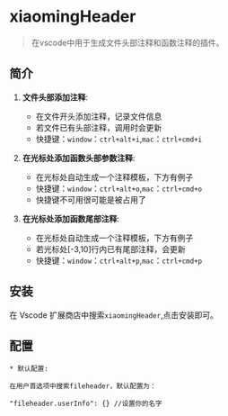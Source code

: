 # xiaomingHeader 

> 在vscode中用于生成文件头部注释和函数注释的插件。


## 简介

1. **文件头部添加注释**:
   
    * 在文件开头添加注释，记录文件信息
    * 若文件已有头部注释，调用时会更新
    * 快捷键：`window`：`ctrl+alt+i`,`mac`：`ctrl+cmd+i`

2. **在光标处添加函数头部参数注释**:

    * 在光标处自动生成一个注释模板，下方有例子
    * 快捷键：`window`：`ctrl+alt+o`,`mac`：`ctrl+cmd+o`
    * 快捷键不可用很可能是被占用了

3. **在光标处添加函数尾部注释**:

    * 在光标处自动生成一个注释模板，下方有例子
    * 若光标处[-3,10]行内已有尾部注释，会更新
    * 快捷键：`window`：`ctrl+alt+p`,`mac`：`ctrl+cmd+p`

## 安装

在 Vscode 扩展商店中搜索`xiaomingHeader`,点击安装即可。

## 配置
    * 默认配置:

    在用户首选项中搜索fileheader，默认配置为：

    "fileheader.userInfo": {} //设置你的名字